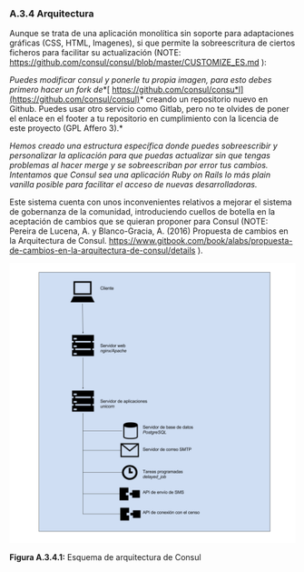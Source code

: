 ### A.3.4 Arquitectura

Aunque se trata de una aplicación monolítica sin soporte para adaptaciones gráficas (CSS, HTML, Imagenes), si que permite la sobreescritura de ciertos ficheros para facilitar su actualización (NOTE:  https://github.com/consul/consul/blob/master/CUSTOMIZE_ES.md ):

*Puedes modificar consul y ponerle tu propia imagen, para esto debes primero hacer un fork de**[ https://github.com/consul/consu*l](https://github.com/consul/consul)* creando un repositorio nuevo en Github. Puedes usar otro servicio como Gitlab, pero no te olvides de poner el enlace en el footer a tu repositorio en cumplimiento con la licencia de este proyecto (GPL Affero 3).*

*Hemos creado una estructura específica donde puedes sobreescribir y personalizar la aplicación para que puedas actualizar sin que tengas problemas al hacer merge y se sobreescriban por error tus cambios. Intentamos que Consul sea una aplicación Ruby on Rails lo más plain vanilla posible para facilitar el acceso de nuevas desarrolladoras.*

Este sistema cuenta con unos inconvenientes relativos a mejorar el sistema de gobernanza de la comunidad, introduciendo cuellos de botella en la aceptación de cambios que se quieran proponer para Consul (NOTE:  Pereira de Lucena, A. y Blanco-Gracia, A. (2016) Propuesta de cambios en la Arquitectura de Consul. https://www.gitbook.com/book/alabs/propuesta-de-cambios-en-la-arquitectura-de-consul/details ). 

![image alt text](image_1.png)

**Figura A.3.4.1:** Esquema de arquitectura de Consul

